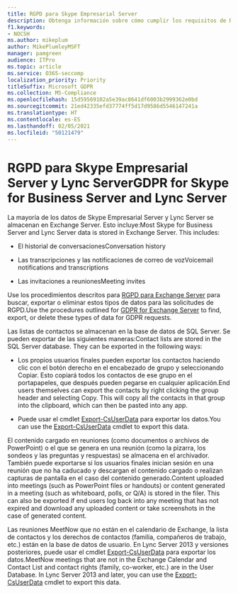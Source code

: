 ```yaml
---
title: RGPD para Skype Empresarial Server
description: Obtenga información sobre cómo cumplir los requisitos de RGPD en Skype Empresarial Server local y Lync Server.
f1.keywords:
- NOCSH
ms.author: mikeplum
author: MikePlumleyMSFT
manager: pamgreen
audience: ITPro
ms.topic: article
ms.service: O365-seccomp
localization_priority: Priority
titleSuffix: Microsoft GDPR
ms.collection: MS-Compliance
ms.openlocfilehash: 15d59569102a5e39ac8641df6003b2999362e0bd
ms.sourcegitcommit: 21ed42335efd37774ff5d17d9586d5546147241a
ms.translationtype: HT
ms.contentlocale: es-ES
ms.lasthandoff: 02/05/2021
ms.locfileid: "50121479"
---
```

# <a name="gdpr-for-skype-for-business-server-and-lync-server"></a><span data-ttu-id="1a708-103">RGPD para Skype Empresarial Server y Lync Server</span><span class="sxs-lookup"><span data-stu-id="1a708-103">GDPR for Skype for Business Server and Lync Server</span></span>

<span data-ttu-id="1a708-p101">La mayoría de los datos de Skype Empresarial Server y Lync Server se almacenan en Exchange Server. Esto incluye:</span><span class="sxs-lookup"><span data-stu-id="1a708-p101">Most Skype for Business Server and Lync Server data is stored in Exchange Server. This includes:</span></span>

-   <span data-ttu-id="1a708-106">El historial de conversaciones</span><span class="sxs-lookup"><span data-stu-id="1a708-106">Conversation history</span></span>

-   <span data-ttu-id="1a708-107">Las transcripciones y las notificaciones de correo de voz</span><span class="sxs-lookup"><span data-stu-id="1a708-107">Voicemail notifications and transcriptions</span></span>

-   <span data-ttu-id="1a708-108">Las invitaciones a reuniones</span><span class="sxs-lookup"><span data-stu-id="1a708-108">Meeting invites</span></span>

<span data-ttu-id="1a708-109">Use los procedimientos descritos para [RGPD para Exchange Server](gdpr-for-exchange-server.md) para buscar, exportar o eliminar estos tipos de datos para las solicitudes de RGPD.</span><span class="sxs-lookup"><span data-stu-id="1a708-109">Use the procedures outlined for [GDPR for Exchange Server](gdpr-for-exchange-server.md) to find, export, or delete these types of data for GDPR requests.</span></span>

<span data-ttu-id="1a708-p102">Las listas de contactos se almacenan en la base de datos de SQL Server. Se pueden exportar de las siguientes maneras:</span><span class="sxs-lookup"><span data-stu-id="1a708-p102">Contact lists are stored in the SQL Server database. They can be exported in the following ways:</span></span>

-   <span data-ttu-id="1a708-p103">Los propios usuarios finales pueden exportar los contactos haciendo clic con el botón derecho en el encabezado de grupo y seleccionando Copiar. Esto copiará todos los contactos de ese grupo en el portapapeles, que después pueden pegarse en cualquier aplicación.</span><span class="sxs-lookup"><span data-stu-id="1a708-p103">End users themselves can export the contacts by right clicking the group header and selecting Copy. This will copy all the contacts in that group into the clipboard, which can then be pasted into any app.</span></span>

-   <span data-ttu-id="1a708-114">Puede usar el cmdlet [Export-CsUserData](/powershell/module/skype/export-csuserdata) para exportar los datos.</span><span class="sxs-lookup"><span data-stu-id="1a708-114">You can use the [Export-CsUserData](/powershell/module/skype/export-csuserdata) cmdlet to export this data.</span></span>

<span data-ttu-id="1a708-p104">El contenido cargado en reuniones (como documentos o archivos de PowerPoint) o el que se genera en una reunión (como la pizarra, los sondeos y las preguntas y respuestas) se almacena en el archivador. También puede exportarse si los usuarios finales inician sesión en una reunión que no ha caducado y descargan el contenido cargado o realizan capturas de pantalla en el caso del contenido generado.</span><span class="sxs-lookup"><span data-stu-id="1a708-p104">Content uploaded into meetings (such as PowerPoint files or handouts) or content generated in a meeting (such as whiteboard, polls, or Q/A) is stored in the filer. This can also be exported if end users log back into any meeting that has not expired and download any uploaded content or take screenshots in the case of generated content.</span></span>

<span data-ttu-id="1a708-p105">Las reuniones MeetNow que no están en el calendario de Exchange, la lista de contactos y los derechos de contactos (familia, compañeros de trabajo, etc.) están en la base de datos de usuario. En Lync Server 2013 y versiones posteriores, puede usar el cmdlet [Export-CsUserData](/powershell/module/skype/export-csuserdata) para exportar los datos.</span><span class="sxs-lookup"><span data-stu-id="1a708-p105">MeetNow meetings that are not in the Exchange Calendar and Contact List and contact rights (family, co-worker, etc.) are in the User Database. In Lync Server 2013 and later, you can use the [Export-CsUserData](/powershell/module/skype/export-csuserdata) cmdlet to export this data.</span></span>

